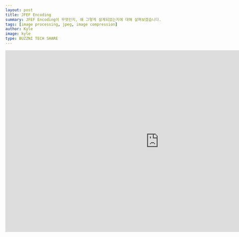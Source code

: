 ```yaml
---
layout: post
title: JFEF Encoding
summary: JFEF Encoding이 무엇인지, 왜 그렇게 설계되었는지에 대해 살펴보겠습니다.
tags: [image processing, jpeg, image compression]
author: Kyle
image: kyle
type: BUZZNI TECH SHARE
---
```


<iframe src="https://docs.google.com/presentation/d/e/2PACX-1vR2GtZ5e_DAipT-mHD3KsH8t_Gr03VOqDR95_zo0jnVfwOSuRJpr2Udkj8uatbC6_xW4RKGijDHT8t2/embed?start=false&loop=false&delayms=3000" frameborder="0" width="960" height="569" allowfullscreen="true" mozallowfullscreen="true" webkitallowfullscreen="true"></iframe>
